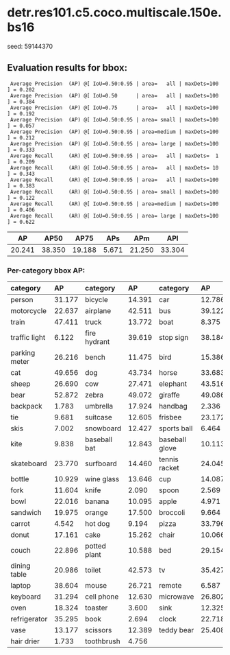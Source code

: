 # detr.res101.c5.coco.multiscale.150e.bs16  

seed: 59144370

## Evaluation results for bbox:  

```  
 Average Precision  (AP) @[ IoU=0.50:0.95 | area=   all | maxDets=100 ] = 0.202
 Average Precision  (AP) @[ IoU=0.50      | area=   all | maxDets=100 ] = 0.384
 Average Precision  (AP) @[ IoU=0.75      | area=   all | maxDets=100 ] = 0.192
 Average Precision  (AP) @[ IoU=0.50:0.95 | area= small | maxDets=100 ] = 0.057
 Average Precision  (AP) @[ IoU=0.50:0.95 | area=medium | maxDets=100 ] = 0.212
 Average Precision  (AP) @[ IoU=0.50:0.95 | area= large | maxDets=100 ] = 0.333
 Average Recall     (AR) @[ IoU=0.50:0.95 | area=   all | maxDets=  1 ] = 0.209
 Average Recall     (AR) @[ IoU=0.50:0.95 | area=   all | maxDets= 10 ] = 0.343
 Average Recall     (AR) @[ IoU=0.50:0.95 | area=   all | maxDets=100 ] = 0.383
 Average Recall     (AR) @[ IoU=0.50:0.95 | area= small | maxDets=100 ] = 0.122
 Average Recall     (AR) @[ IoU=0.50:0.95 | area=medium | maxDets=100 ] = 0.406
 Average Recall     (AR) @[ IoU=0.50:0.95 | area= large | maxDets=100 ] = 0.622
```  
|   AP   |  AP50  |  AP75  |  APs  |  APm   |  APl   |  
|:------:|:------:|:------:|:-----:|:------:|:------:|  
| 20.241 | 38.350 | 19.188 | 5.671 | 21.250 | 33.304 |

### Per-category bbox AP:  

| category      | AP     | category     | AP     | category       | AP     |  
|:--------------|:-------|:-------------|:-------|:---------------|:-------|  
| person        | 31.177 | bicycle      | 14.391 | car            | 12.786 |  
| motorcycle    | 22.637 | airplane     | 42.511 | bus            | 39.122 |  
| train         | 47.411 | truck        | 13.772 | boat           | 8.375  |  
| traffic light | 6.122  | fire hydrant | 39.619 | stop sign      | 38.184 |  
| parking meter | 26.216 | bench        | 11.475 | bird           | 15.386 |  
| cat           | 49.656 | dog          | 43.734 | horse          | 33.683 |  
| sheep         | 26.690 | cow          | 27.471 | elephant       | 43.516 |  
| bear          | 52.872 | zebra        | 49.072 | giraffe        | 49.086 |  
| backpack      | 1.783  | umbrella     | 17.924 | handbag        | 2.336  |  
| tie           | 9.681  | suitcase     | 12.605 | frisbee        | 23.172 |  
| skis          | 7.002  | snowboard    | 12.427 | sports ball    | 6.464  |  
| kite          | 9.838  | baseball bat | 12.843 | baseball glove | 10.113 |  
| skateboard    | 23.770 | surfboard    | 14.460 | tennis racket  | 24.045 |  
| bottle        | 10.929 | wine glass   | 13.646 | cup            | 14.087 |  
| fork          | 11.604 | knife        | 2.090  | spoon          | 2.569  |  
| bowl          | 22.016 | banana       | 10.095 | apple          | 4.971  |  
| sandwich      | 19.975 | orange       | 17.500 | broccoli       | 9.664  |  
| carrot        | 4.542  | hot dog      | 9.194  | pizza          | 33.796 |  
| donut         | 17.161 | cake         | 15.262 | chair          | 10.066 |  
| couch         | 22.896 | potted plant | 10.588 | bed            | 29.154 |  
| dining table  | 20.986 | toilet       | 42.573 | tv             | 35.427 |  
| laptop        | 38.604 | mouse        | 26.721 | remote         | 6.587  |  
| keyboard      | 31.294 | cell phone   | 12.630 | microwave      | 26.802 |  
| oven          | 18.324 | toaster      | 3.600  | sink           | 12.325 |  
| refrigerator  | 35.295 | book         | 2.694  | clock          | 22.718 |  
| vase          | 13.177 | scissors     | 12.389 | teddy bear     | 25.408 |  
| hair drier    | 1.733  | toothbrush   | 4.756  |                |        |
